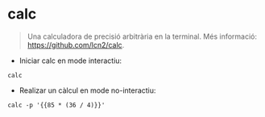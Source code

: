 # calc

> Una calculadora de precisió arbitrària en la terminal.
> Més informació: <https://github.com/lcn2/calc>.

- Iniciar calc en mode interactiu:

`calc`

- Realizar un càlcul en mode no-interactiu:

`calc -p '{{85 * (36 / 4)}}'`
